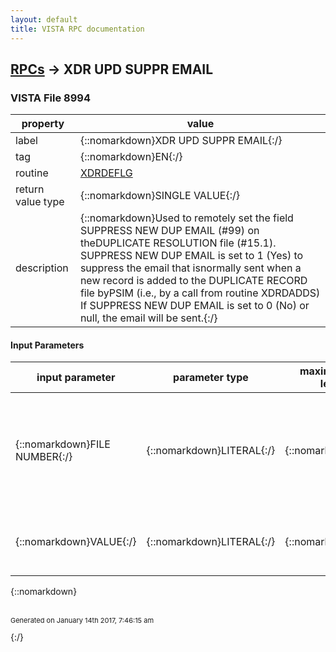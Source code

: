 ```yaml
---
layout: default
title: VISTA RPC documentation
---
```




## [RPCs](TableOfContent.md) &#8594; XDR UPD SUPPR EMAIL 



### VISTA File 8994 


 property | value 
--- | --- 
 label | {::nomarkdown}XDR UPD SUPPR EMAIL{:/}
 tag | {::nomarkdown}EN{:/}
 routine | [XDRDEFLG](http://code.osehra.org/dox/Routine_XDRDEFLG_source.html)
 return value type | {::nomarkdown}SINGLE VALUE{:/}
 description | {::nomarkdown}Used to remotely set the field SUPPRESS NEW DUP EMAIL (#99) on theDUPLICATE RESOLUTION file (#15.1). SUPPRESS NEW DUP EMAIL is set to 1 (Yes) to suppress the email that isnormally sent when a new record is added to the DUPLICATE RECORD file byPSIM (i.e., by a call from routine XDRDADDS) If SUPPRESS NEW DUP EMAIL is set to 0 (No) or null, the email will be sent.{:/}

#### Input Parameters

| input parameter | parameter type | maximum data length | required | description | 
| --- | --- | --- | --- | --- | 
| {::nomarkdown}FILE NUMBER{:/} | {::nomarkdown}LITERAL{:/} | {::nomarkdown}20{:/} | {::nomarkdown}true{:/} | {::nomarkdown}File number for the file that is the .01 field of a record in the DUPLICATE RESOLUTION file. This is the record that is to be updated by this RPC.{:/} | 
| {::nomarkdown}VALUE{:/} | {::nomarkdown}LITERAL{:/} | {::nomarkdown}1{:/} | {::nomarkdown}true{:/} | {::nomarkdown}Must be set to 1 or 0. This value will be put into the SUPPRESS NEW DUP EMAIL field.{:/} | 

{::nomarkdown} <br/><br/><p style="font-size: 11px">Generated on January 14th 2017, 7:46:15 am</p>{:/}